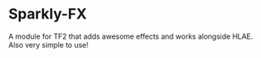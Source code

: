 # Sparkly-FX
A module for TF2 that adds awesome effects and works alongside HLAE. Also very simple to use!

